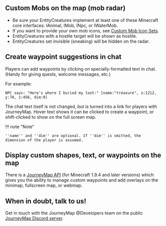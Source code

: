 ## **Custom Mobs on the map (mob radar)**

- Be sure your EntityCreatures implement at least one of these Minecraft core interfaces: IAnimal, IMob, INpc, or IWaterMob.
- If you want to provide your own mob icons, see [Custom Mob Icon Sets](custom-mob-icons.md).
- EntityCreatures with a hostile target will be shown as hostile.  
- EntityCreatures set invisible (sneaking) will be hidden on the radar.

## **Create waypoint suggestions in chat**

Players can add waypoints by clicking on specially-formatted text in chat.  (Handy for giving quests, welcome messages, etc.)

For example:

`NPC says: "Here's where I buried my loot:" [name:"treasure", x:1212, y:70, z:456, dim:0]`

The chat text itself is not changed, but is turned into a link for players with JourneyMap.  Hover text shows it can be clicked to create a waypoint, or shift-clicked to show on the full screen map.

!!! note "Note"

    ''name'' and ''dim'' are optional. If ''dim'' is omitted, the dimension of the player is assumed.

## **Display custom shapes, text, or waypoints on the map**

There is a [JourneyMap API](https://github.com/TeamJM/journeymap-api) (for Minecraft 1.9.4 and later versions) which gives you the ability to manage custom waypoints and add overlays on the minimap, fullscreen map, or webmap.

## **When in doubt, talk to us!**

Get in touch with the JourneyMap @Developers team on the public [JourneyMap Discord server](https://discord.gg/eP8gE69).
